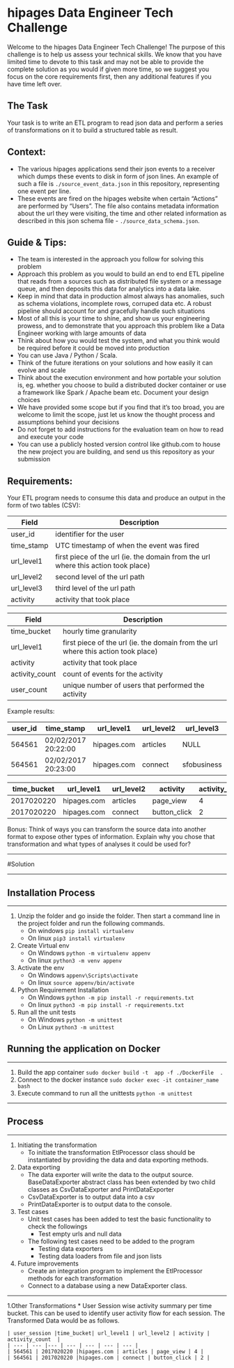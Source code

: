 # hipages Data Engineer Tech Challenge

Welcome to the hipages Data Engineer Tech Challenge! The purpose of this challenge is to help us assess your 
technical skills. We know that you have limited time to devote to this task and may not be able to provide the 
complete solution as you would if given more time, so we suggest you focus on the core requirements first, then any 
additional features if you have time left over.


## The Task
Your task is to write an ETL program to read json data and perform a series of transformations on it to build a 
structured table as result.

## Context:
- The various hipages applications send their json events to a receiver which dumps these events to disk in form of json 
lines. An example of such a file is `./source_event_data.json` in this repository, representing one event per line. 
- These events are fired on the hipages website when certain “Actions” are performed by “Users”. The file also contains 
metadata information about the url they were visiting, the time and other related information as described in this json 
schema file - `./source_data_schema.json`.

## Guide & Tips:
 
- The team is interested in the approach you follow for solving this problem
- Approach this problem as you would to build an end to end ETL pipeline that reads from a sources such as distributed file system or a message queue, and then deposits this data for analytics into a data lake.
- Keep in mind that data in production almost always has anomalies, such as schema violations, incomplete rows, corruped data etc. A robust pipeline should account for and gracefully handle such situations
- Most of all this is your time to shine, and show us your engineering prowess, and to demonstrate that you approach this problem like a Data Engineer working with large amounts of data
- Think about how you would test the system, and what you think would be required before it could be moved into production
- You can use Java / Python / Scala.
- Think of the future iterations on your solutions and how easily it can evolve and scale
- Think about the execution environment and how portable your solution is, eg. whether you choose to build a distributed
 docker container or use a framework like Spark / Apache beam etc. Document your design choices
- We have provided some scope but if you find that it’s too broad, you are welcome to limit the scope, just let us know 
the thought process and assumptions behind your decisions
- Do not forget to add instructions for the evaluation team on how to read and execute your code
- You can use a publicly hosted version control like github.com to house the new project you are building, and send us 
this repository as your submission


## Requirements:
Your ETL program needs to consume this data and produce an output in the form of two tables (CSV):

| Field | Description | 
| --- | --- |
| user_id | identifier for the user |
| time_stamp | UTC timestamp of when the event was fired |
| url_level1 | first piece of the url (ie. the domain from the url where this action took place) |
| url_level2 | second level of the url path |
| url_level3 | third level of the url path |
| activity | activity that took place |

| Field | Description | 
| --- | --- |
| time_bucket | hourly time granularity |
| url_level1 | first piece of the url (ie. the domain from the url where this action took place) |
| activity | activity that took place |
| activity_count | count of events for the activity |
| user_count | unique number of users that performed the activity |

Example results:

| user_id | time_stamp | url_level1 | url_level2 | url_level3 | activity | 
| --- | --- | --- | --- | --- | --- | 
| 564561 | 02/02/2017 20:22:00 | hipages.com | articles | NULL | page_view | 
| 564561 | 02/02/2017 20:23:00 | hipages.com | connect | sfobusiness | button_click | 


| time_bucket | url_level1 | url_level2 | activity | activity_count | user_count |
| --- | --- | --- | --- | --- | --- |
| 2017020220 | hipages.com | articles | page_view | 4 | 1 | 
| 2017020220 | hipages.com | connect | button_click | 2 | 1 | 

Bonus:
Think of ways you can transform the source data into another format to expose other types of information. Explain why 
you chose that transformation and what types of analyses it could be used for?

***

#Solution

***

## Installation Process

---

1. Unzip the folder and go inside the folder. Then start a command line in the project folder and run the following commands.
    * On windows    `pip install virtualenv`
    * On linux  `pip3 install virtualenv`
1. Create Virtual env
    * On Windows    `python -m virtualenv appenv`
    * On linux  `python3 -m venv appenv`
1. Activate the env
    * On Windows    `appenv\Scripts\activate`
    * On linux  `source appenv/bin/activate`
1. Python Requirement Installation
    * On Windows    `python -m pip install -r requirements.txt`
    * On linux  `python3 -m pip install -r requirements.txt`
1. Run all the unit tests
    * On Windows    `python -m unittest`
    * On Linux  `python3 -m unittest`


## Running the application on Docker

---

1. Build the app container  `sudo docker build -t  app -f ./DockerFile  .`
1. Connect to the docker instance `sudo docker exec -it container_name bash`
1. Execute command to run all the unittests  `python -m unittest`

***

## Process

---
1. Initiating the transformation
   * To initiate the transformation EtlProcessor class should be instantiated by providing the data and data exporting methods.
1. Data exporting
   * The data exporter will write the data to the output source. BaseDataExporter abstract class has been extended by two
     child classes as CsvDataExporter and PrintDataExporter
   * CsvDataExporter is to output data into a csv
   * PrintDataExporter is to output data to the console.
1. Test cases
    * Unit test cases has been added to test the basic functionality to check the followings
        * Test empty urls and null data
    * The following test cases need to be added to the program
        * Testing data exporters
        * Testing data loaders from file and json lists 
1. Future improvements
    * Create an integration program to implement the EtlProcessor methods for each transformation
    * Connect to a database using a new DataExporter class.
        
---       
1.Other Transformations
    * User Session wise activity summary per time bucket. This can be used to identify user activity flow for each session. The Transformed Data would be as follows.
    
    | user_session |time_bucket| url_level1 | url_level2 | activity | activity_count  |
    | --- | --- |--- | --- | --- | --- | --- |
    | 564561 | 2017020220 |hipages.com | articles | page_view | 4 | 
    | 564561 | 2017020220 |hipages.com | connect | button_click | 2 | 
